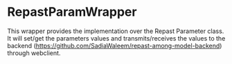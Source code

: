 # RepastParamWrapper

This wrapper provides the implementation over the Repast Parameter class.
It will set/get the parameters values and transmits/receives the values to the backend (https://github.com/SadiaWaleem/repast-among-model-backend) through webclient.

